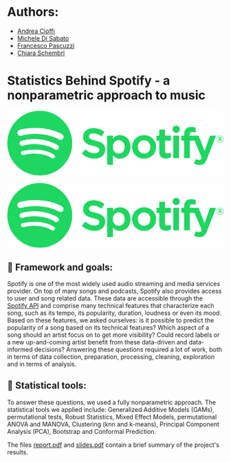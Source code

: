 # Authors:

* [Andrea Cioffi](https://www.linkedin.com/in/andrea-cioffi-9799ba206/)
* [Michele Di Sabato](https://www.linkedin.com/in/michele-di-sabato/)
* [Francesco Pascuzzi](https://www.linkedin.com/in/fr-pscz/)
* [Chiara Schembri](https://www.linkedin.com/in/chiara-schembri-06398a223/)


# Statistics Behind Spotify - a nonparametric approach to music
![spotify_logo](readme_images/spotify_logo.png)
<p align="center">
  <img src="readme_images/spotify_logo.png">
</p>

## :dart: Framework and goals:
Spotify is one of the most widely used audio streaming and media services provider. On top of many songs and podcasts, Spotify also provides access to user and song related data. These data are accessible through the [Spotify API](https://developer.spotify.com/console/) and comprise many technical features that characterize each song, such as its tempo, its popularity, duration, loudness or even its mood. Based on these features, we asked ourselves: is it possible to predict the popularity of a song based on its technical features? Which aspect of a song should an artist focus on to get more visibility? Could record labels or a new up-and-coming artist benefit from these data-driven and data-informed decisions? Answering these questions required a lot of work, both in terms of data collection, preparation, processing, cleaning, exploration and in terms of analysis.

## :wrench: Statistical tools:
To answer these questions, we used a fully nonparametric approach. The statistical tools we applied include: Generalized Additive Models (GAMs), permutational tests, Robust Statistics, Mixed Effect Models, permutational ANOVA and MANOVA, Clustering (knn and k-means), Principal Component Analysis (PCA), Bootstrap and Conformal Prediction.

The files [report.pdf](/report.pdf) and [slides.pdf](slides.pdf) contain a brief summary of the project's results.
